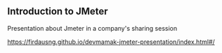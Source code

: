 ## Introduction to JMeter

Presentation about Jmeter in a company's sharing session

https://firdausng.github.io/devmamak-jmeter-presentation/index.html#/
